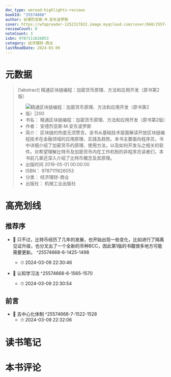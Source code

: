 ```yaml
---
doc_type: weread-highlights-reviews
bookId: "25574668"
author: 安德烈亚斯·M.安东波罗斯
cover: https://wfqqreader-1252317822.image.myqcloud.com/cover/668/25574668/t7_25574668.jpg
reviewCount: 0
noteCount: 3
isbn: 9787111626053
category: 经济理财-商业
lastReadDate: 2024-03-09
---
```

# 元数据
> [!abstract] 精通区块链编程：加密货币原理、方法和应用开发（原书第2版）
> - ![ 精通区块链编程：加密货币原理、方法和应用开发（原书第2版）|200](https://wfqqreader-1252317822.image.myqcloud.com/cover/668/25574668/t7_25574668.jpg)
> - 书名： 精通区块链编程：加密货币原理、方法和应用开发（原书第2版）
> - 作者： 安德烈亚斯·M.安东波罗斯
> - 简介： 区块链的热度无须赘言。该书从基础技术层面解读开放区块链编程技术在金融领域的应用原理、实践及趋势。本书主要面向程序员，书中详细介绍了加密货币的原理、使用方法，以及如何开发与之相关的软件。对希望理解比特币及加密货币内在工作机制的非程序员读者们，本书前几章还深入介绍了比特币概念及其原理。
> - 出版时间 2019-05-01 00:00:00
> - ISBN： 9787111626053
> - 分类： 经济理财-商业
> - 出版社： 机械工业出版社

# 高亮划线

## 推荐序


- 📌 只不过，比特币经历了几年的发展，也开始出现一些变化，比如进行了隔离见证升级，也分叉出了一个全新的币种BCC，因此第1版的书籍很多地方可能需要更新。 ^25574668-6-1425-1498
    - ⏱ 2024-03-09 22:30:46 

- 📌 认知学习法 ^25574668-6-1565-1570
    - ⏱ 2024-03-09 22:30:54 
## 前言


- 📌 去中心化体制 ^25574668-7-1522-1528
    - ⏱ 2024-03-09 22:32:06 
# 读书笔记

# 本书评论

